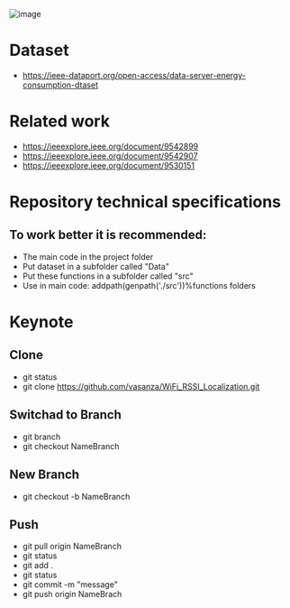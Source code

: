![image](https://user-images.githubusercontent.com/12642226/160301699-3a83cc65-7204-4e31-ba8d-618d12033960.png)

# Dataset
- https://ieee-dataport.org/open-access/data-server-energy-consumption-dtaset

# Related work
- https://ieeexplore.ieee.org/document/9542899
- https://ieeexplore.ieee.org/document/9542907
- https://ieeexplore.ieee.org/document/9530151

# Repository technical specifications
## To work better it is recommended:
- The main code in the project folder
- Put dataset in a subfolder called "Data"
- Put these functions in a subfolder called "src"
- Use in main code: addpath(genpath('./src'))%functions folders

# Keynote
## Clone
- git status
- git clone https://github.com/vasanza/WiFi_RSSI_Localization.git
## Switchad to Branch
- git branch
- git checkout NameBranch
## New Branch
- git checkout -b NameBranch
## Push
- git pull origin NameBranch
- git status
- git add .
- git status
- git commit -m "message"
- git push origin NameBrach
